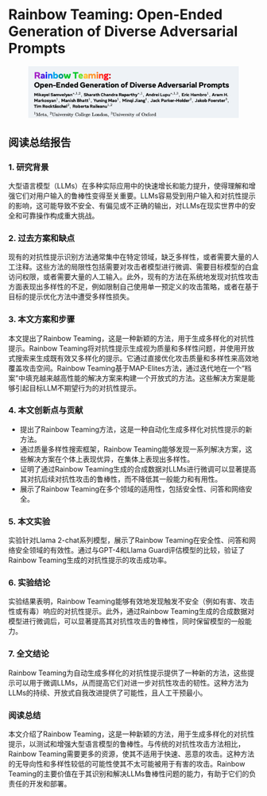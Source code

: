 # Rainbow Teaming: Open-Ended Generation of Diverse Adversarial Prompts

<figure><img src="../.gitbook/assets/image (8) (1) (1) (1) (1) (1) (1) (1) (1).png" alt=""><figcaption></figcaption></figure>

## 阅读总结报告

### 1. 研究背景

大型语言模型（LLMs）在多种实际应用中的快速增长和能力提升，使得理解和增强它们对用户输入的鲁棒性变得至关重要。LLMs容易受到用户输入和对抗性提示的影响，这可能导致不安全、有偏见或不正确的输出，对LLMs在现实世界中的安全和可靠操作构成重大挑战。

### 2. 过去方案和缺点

现有的对抗性提示识别方法通常集中在特定领域，缺乏多样性，或者需要大量的人工注释。这些方法的局限性包括需要对攻击者模型进行微调、需要目标模型的白盒访问权限，或者需要大量的人工输入。此外，现有的方法在系统地发现对抗性攻击方面表现出多样性的不足，例如限制自己使用单一预定义的攻击策略，或者在基于目标的提示优化方法中遭受多样性损失。

### 3. 本文方案和步骤

本文提出了Rainbow Teaming，这是一种新颖的方法，用于生成多样化的对抗性提示。Rainbow Teaming将对抗性提示生成视为质量和多样性问题，并使用开放式搜索来生成既有效又多样化的提示。它通过直接优化攻击质量和多样性来高效地覆盖攻击空间。Rainbow Teaming基于MAP-Elites方法，通过迭代地在一个“档案”中填充越来越高性能的解决方案来构建一个开放式的方法。这些解决方案是能够引起目标LLM不期望行为的对抗性提示。

### 4. 本文创新点与贡献

* 提出了Rainbow Teaming方法，这是一种自动化生成多样化对抗性提示的新方法。
* 通过质量多样性搜索框架，Rainbow Teaming能够发现一系列解决方案，这些解决方案在个体上表现优异，在集体上表现出多样性。
* 证明了通过Rainbow Teaming生成的合成数据对LLMs进行微调可以显著提高其对抗后续对抗性攻击的鲁棒性，而不降低其一般能力和有用性。
* 展示了Rainbow Teaming在多个领域的适用性，包括安全性、问答和网络安全。

### 5. 本文实验

实验针对Llama 2-chat系列模型，展示了Rainbow Teaming在安全性、问答和网络安全领域的有效性。通过与GPT-4和Llama Guard评估模型的比较，验证了Rainbow Teaming生成的对抗性提示的攻击成功率。

### 6. 实验结论

实验结果表明，Rainbow Teaming能够有效地发现触发不安全（例如有害、攻击性或有毒）响应的对抗性提示。此外，通过Rainbow Teaming生成的合成数据对模型进行微调后，可以显著提高其对抗性攻击的鲁棒性，同时保留模型的一般能力。

### 7. 全文结论

Rainbow Teaming为自动生成多样化的对抗性提示提供了一种新的方法，这些提示可以用于微调LLMs，从而提高它们对进一步对抗性攻击的韧性。这种方法为LLMs的持续、开放式自我改进提供了可能性，且人工干预最小。

### 阅读总结

本文介绍了Rainbow Teaming，这是一种新颖的方法，用于生成多样化的对抗性提示，以测试和增强大型语言模型的鲁棒性。与传统的对抗性攻击方法相比，Rainbow Teaming需要更多的资源，使其不适用于快速、恶意的攻击。这种方法的无导向性和多样性较低的可能性使其不太可能被用于有害的攻击。Rainbow Teaming的主要价值在于其识别和解决LLMs鲁棒性问题的能力，有助于它们的负责任的开发和部署。

